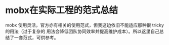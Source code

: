 # mobx在实际工程的范式总结
mobx 使用灵活，官方亦有相关的使用范式，但我这边依旧不能适应那种很 tricky 的用法（过于复杂的
用法会降低团队协同效率并提高维护成本）。所以这里自己总结了一套范式，可供参考。

